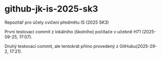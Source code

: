# github-jk-is-2025-sk3
Repozitář pro účely cvičení předmětu IS (2025 SK3)


První testovací commit z lokálního (školního) počítače v učebně H71 (2025-09-25, 17:07).


Druhý testovací commit, ale tentokrát přímo provedený z GitHubu(2025-29-2, 17:21).
